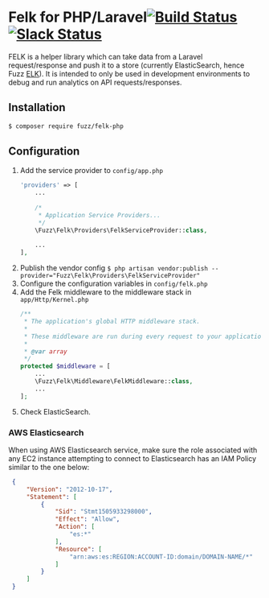 Felk for PHP/Laravel[![Build Status](https://img.shields.io/travis/fuzz-productions/felk-php/master.svg?style=flat)](https://travis-ci.org/fuzz-productions/felk-php) [![Slack Status](https://fuzz-opensource.herokuapp.com/badge.svg)](https://fuzz-opensource.herokuapp.com/)
=========================
FELK is a helper library which can take data from a Laravel request/response and push it to a store (currently ElasticSearch, hence Fuzz [ELK](https://www.elastic.co/webinars/introduction-elk-stack)). It is intended to only be used in development environments to debug and run analytics on API requests/responses. 


## Installation
```bash
$ composer require fuzz/felk-php
```

## Configuration
1. Add the service provider to `config/app.php`
    ```php
    'providers' => [
        ...
        
        /*
         * Application Service Providers...
         */
        \Fuzz\Felk\Providers\FelkServiceProvider::class,
        
        ...
    ],
    ```
1. Publish the vendor config `$ php artisan vendor:publish --provider="Fuzz\Felk\Providers\FelkServiceProvider"`
1. Configure the configuration variables in `config/felk.php`
1. Add the Felk middleware to the middleware stack in `app/Http/Kernel.php`
    ```php
    /**
     * The application's global HTTP middleware stack.
     *
     * These middleware are run during every request to your application.
     *
     * @var array
     */
    protected $middleware = [
        ...
        \Fuzz\Felk\Middleware\FelkMiddleware::class,
        ...
    ];
    ```
1. Check ElasticSearch.


### AWS Elasticsearch

When using AWS Elasticsearch service, make sure the role associated with any EC2 instance attempting to connect to Elasticsearch has an IAM Policy similar to the one below:


```json
 {
     "Version": "2012-10-17",
     "Statement": [
         {
             "Sid": "Stmt1505933298000",
             "Effect": "Allow",
             "Action": [
                 "es:*"
             ],
             "Resource": [
                 "arn:aws:es:REGION:ACCOUNT-ID:domain/DOMAIN-NAME/*"
             ]
         }
     ]
 }
```